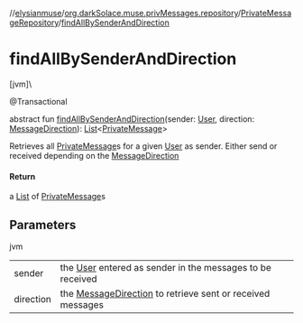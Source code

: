 //[elysianmuse](../../../index.md)/[org.darkSolace.muse.privMessages.repository](../index.md)/[PrivateMessageRepository](index.md)/[findAllBySenderAndDirection](find-all-by-sender-and-direction.md)

# findAllBySenderAndDirection

[jvm]\

@Transactional

abstract fun [findAllBySenderAndDirection](find-all-by-sender-and-direction.md)(sender: [User](../../org.darkSolace.muse.user.model/-user/index.md), direction: [MessageDirection](../../org.darkSolace.muse.privMessages.model/-message-direction/index.md)): [List](https://kotlinlang.org/api/latest/jvm/stdlib/kotlin.collections/-list/index.html)&lt;[PrivateMessage](../../org.darkSolace.muse.privMessages.model/-private-message/index.md)&gt;

Retrieves all [PrivateMessage](../../org.darkSolace.muse.privMessages.model/-private-message/index.md)s for a given [User](../../org.darkSolace.muse.user.model/-user/index.md) as sender. Either send or received depending on the [MessageDirection](../../org.darkSolace.muse.privMessages.model/-message-direction/index.md)

#### Return

a [List](https://kotlinlang.org/api/latest/jvm/stdlib/kotlin.collections/-list/index.html) of [PrivateMessage](../../org.darkSolace.muse.privMessages.model/-private-message/index.md)s

## Parameters

jvm

| | |
|---|---|
| sender | the [User](../../org.darkSolace.muse.user.model/-user/index.md) entered as sender in the messages to be received |
| direction | the [MessageDirection](../../org.darkSolace.muse.privMessages.model/-message-direction/index.md) to retrieve sent or received messages |
